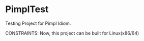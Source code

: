 PimplTest
=========

Testing Project for Pimpl Idiom.

CONSTRAINTS:
	Now, this project can be built for Linux(x86/64)


